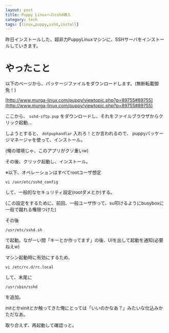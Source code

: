 ```yaml
---
layout: post
title: Puppy Linuxへのsshd導入
category: tech
tags: [linux,puppy,sshd,install]
---
```


昨日インストールした、超非力PuppyLinuxマシンに、SSHサーバをインストールしていきます。

# やったこと

以下のページから、パッケージファイルをダウンロードします。(無断転載御免！)

[http://www.murga-linux.com/puppy/viewtopic.php?p=89755#89755](http://www.murga-linux.com/puppy/viewtopic.php?p=89755#89755)

ここから、 `sshd-sftp.pup` をダウンロードし、それをファイルブラウザからクリック起動...

しようとすると、 `dotpuphandlar` 入れろ！とか言われるので、
puppyパッケージマネージャを使って、インストール。

(俺の環境じゃ、このアプリがクソ重いw)

その後、クリック起動し、インストール。

※以下、オペレーションはすべてrootユーザ想定

```
vi /usr/etc/sshd_config
```

して、一般的なセキュリティ設定(rootダメとか)する。

(この設定をするために、前回、一般ユーザ作って、su叩けるようにbusyboxに一般で蹴れる権限つけた)


その後

```
/usr/etc/sshd.sh
```

で起動。ながーい間「キーとか作ってます」の後、UIを出して起動を通知(必要ねえw)

マシン起動時に有効にするため、

```
vi /etc/rc.d/rc.local
```

して、末尾に

`/usr/sbin/sshd`

を追加。

initとかxinitとか触ってきた俺にとっては「いいのかなあ？」みたいな仕込みかただなあ。

取り合えず、再起動して確認っと。
